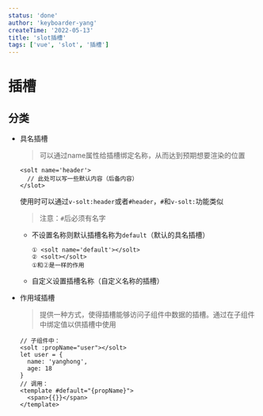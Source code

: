 ```yaml
---
status: 'done'
author: 'keyboarder-yang'
createTime: '2022-05-13'
title: 'slot插槽'
tags: ['vue', 'slot', '插槽']
---
```


# 插槽
## 分类

+ 具名插槽

  > 可以通过name属性给插槽绑定名称，从而达到预期想要渲染的位置
  
  ```vue
  <solt name='header'>
   	// 此处可以写一些默认内容（后备内容）
  </slot>
  ```
  
  使用时可以通过`v-solt:header`或者`#header`，`#`和`v-solt:`功能类似
  
  >  注意：`#`后必须有名字

  + 不设置名称则默认插槽名称为```default```（默认的具名插槽）

    ```vue
    ① <solt name='default'></solt>
    ② <solt></solt>
    ①和②是一样的作用
    ```

  + 自定义设置插槽名称（自定义名称的插槽）

+ 作用域插槽

  > 提供一种方式，使得插槽能够访问子组件中数据的插槽。通过在子组件中绑定值以供插槽中使用

  ```vue
  // 子组件中：
  <solt :propName="user"></solt>
  let user = {
  	name: 'yanghong',
  	age: 18
  }
  // 调用：
  <template #default="{propName}">
  	<span>{{}}</span>
  </template>
  ```

